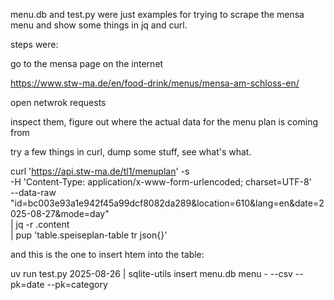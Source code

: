 menu.db and test.py were just examples for trying to scrape the mensa menu and show some things in jq and curl. 

steps were:

go to the mensa page on the internet

https://www.stw-ma.de/en/food-drink/menus/mensa-am-schloss-en/

open netwrok requests

inspect them, figure out where the actual data for the menu plan is coming from

try a few things in curl, dump some stuff, see what's what. 

 curl 'https://api.stw-ma.de/tl1/menuplan' -s \
  -H 'Content-Type: application/x-www-form-urlencoded; charset=UTF-8' \
  --data-raw "id=bc003e93a1e942f45a99dcf8082da289&location=610&lang=en&date=2025-08-27&mode=day" \
  | jq -r .content \
  | pup 'table.speiseplan-table tr json{}'



and this is the one to insert htem into the table: 

uv run test.py 2025-08-26 | sqlite-utils insert menu.db menu - --csv --pk=date --pk=category



